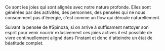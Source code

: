 Ce sont les joies qui sont alignés avec notre nature profonde.
Elles sont générées par des activités, des personnes, des pensées qui ne nous consomment pas d'énergie, c'est comme un flow qui déroule naturellement.

Suivant la pensée de #Spinoza, si on arrive à suffisament nettoyer son esprit pour venir nourrir exlusivement ces joies actives il est possible de vivre continuellement aligné dans l'instant et donc d'atteindre un état de béatitude complet.